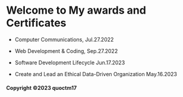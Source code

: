 # Welcome to My awards and Certificates

* Computer Communications, Jul.27.2022

* Web Development & Coding, Sep.27.2022

* Software Development Lifecycle Jun.17.2023

* Create and Lead an Ethical Data-Driven Organization May.16.2023


#### Copyright &#169;2023 quoctm17